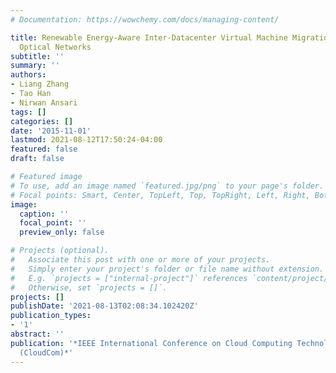 ```yaml
---
# Documentation: https://wowchemy.com/docs/managing-content/

title: Renewable Energy-Aware Inter-Datacenter Virtual Machine Migration over Elastic
  Optical Networks
subtitle: ''
summary: ''
authors:
- Liang Zhang
- Tao Han
- Nirwan Ansari
tags: []
categories: []
date: '2015-11-01'
lastmod: 2021-08-12T17:50:24-04:00
featured: false
draft: false

# Featured image
# To use, add an image named `featured.jpg/png` to your page's folder.
# Focal points: Smart, Center, TopLeft, Top, TopRight, Left, Right, BottomLeft, Bottom, BottomRight.
image:
  caption: ''
  focal_point: ''
  preview_only: false

# Projects (optional).
#   Associate this post with one or more of your projects.
#   Simply enter your project's folder or file name without extension.
#   E.g. `projects = ["internal-project"]` references `content/project/deep-learning/index.md`.
#   Otherwise, set `projects = []`.
projects: []
publishDate: '2021-08-13T02:08:34.102420Z'
publication_types:
- '1'
abstract: ''
publication: '*IEEE International Conference on Cloud Computing Technology and Science
  (CloudCom)*'
---
```

